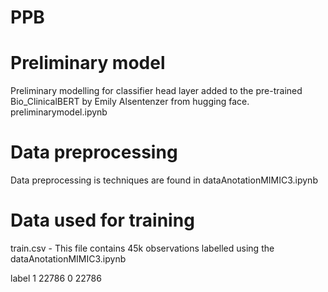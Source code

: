 # PPB

# Preliminary model
Preliminary modelling for classifier head layer added to the pre-trained Bio_ClinicalBERT by Emily Alsentenzer from hugging face. preliminarymodel.ipynb

# Data preprocessing
Data preprocessing is techniques are found in dataAnotationMIMIC3.ipynb

# Data used for training
train.csv - This file contains 45k observations labelled using the dataAnotationMIMIC3.ipynb

label
1    22786
0    22786

